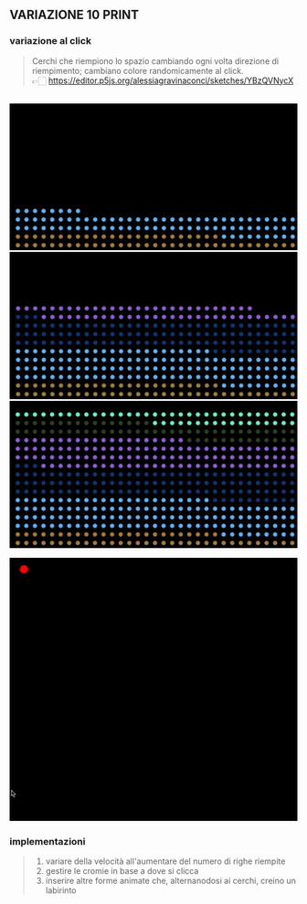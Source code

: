 ## VARIAZIONE 10 PRINT <br>
### variazione al click
> Cerchi che riempiono lo spazio cambiando ogni volta direzione di riempimento; cambiano colore randomicamente al click. <br>
👉🏻  https://editor.p5js.org/alessiagravinaconci/sketches/YBzQVNycX
<br>
<img src= "https://github.com/Alessia-9/digital-experience-archive/blob/main/10print/1.png">
<img src= "https://github.com/Alessia-9/digital-experience-archive/blob/main/10print/2.png">
<img src= "https://github.com/Alessia-9/digital-experience-archive/blob/main/10print/3.png">

![](https://github.com/Alessia-9/digital-experience-archive/blob/main/10print/1.gif)

### implementazioni
> 1. variare della velocità all'aumentare del numero di righe riempite  <br>
> 2. gestire le cromie in base a dove si clicca <br>
> 3. inserire altre forme animate che, alternanodosi ai cerchi, creino un labirinto <br>
  

